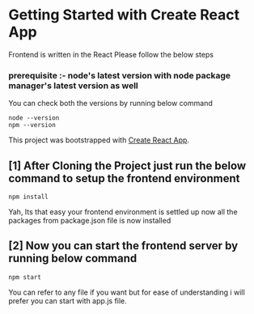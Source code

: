 # Getting Started with Create React App

Frontend is written in the React
Please follow the below steps

### prerequisite :- node's latest version with node package manager's latest version as well

You can check both the versions by running below command

```shell
node --version
npm --version
```

This project was bootstrapped with [Create React App](https://github.com/facebook/create-react-app).

## [1] After Cloning the Project just run the below command to setup the frontend environment

```shell
npm install
```

Yah, Its that easy your frontend environment is settled up now all the packages from package.json file is now installed

## [2] Now you can start the frontend server by running below command

```shell
npm start
```

You can refer to any file if you want but for ease of understanding i will prefer you can start with app.js file.
